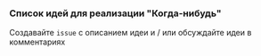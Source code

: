 ### Список идей для реализации "Когда-нибудь"

Создавайте `issue` с описанием идеи и / или обсуждайте идеи в комментариях
